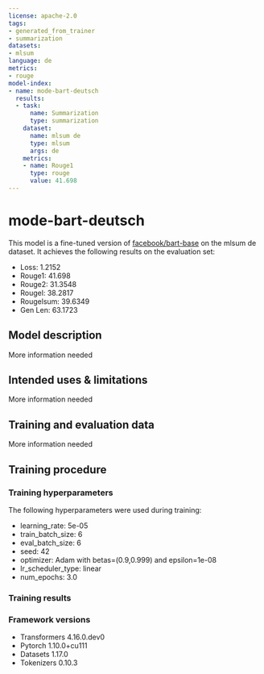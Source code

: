 ```yaml
---
license: apache-2.0
tags:
- generated_from_trainer
- summarization
datasets:
- mlsum
language: de
metrics:
- rouge
model-index:
- name: mode-bart-deutsch
  results:
  - task:
      name: Summarization
      type: summarization
    dataset:
      name: mlsum de
      type: mlsum
      args: de
    metrics:
    - name: Rouge1
      type: rouge
      value: 41.698
---
```


<!-- This model card has been generated automatically according to the information the Trainer had access to. You
should probably proofread and complete it, then remove this comment. -->

# mode-bart-deutsch

This model is a fine-tuned version of [facebook/bart-base](https://huggingface.co/facebook/bart-base) on the mlsum de dataset.
It achieves the following results on the evaluation set:
- Loss: 1.2152
- Rouge1: 41.698
- Rouge2: 31.3548
- Rougel: 38.2817
- Rougelsum: 39.6349
- Gen Len: 63.1723

## Model description

More information needed

## Intended uses & limitations

More information needed

## Training and evaluation data

More information needed

## Training procedure

### Training hyperparameters

The following hyperparameters were used during training:
- learning_rate: 5e-05
- train_batch_size: 6
- eval_batch_size: 6
- seed: 42
- optimizer: Adam with betas=(0.9,0.999) and epsilon=1e-08
- lr_scheduler_type: linear
- num_epochs: 3.0

### Training results



### Framework versions

- Transformers 4.16.0.dev0
- Pytorch 1.10.0+cu111
- Datasets 1.17.0
- Tokenizers 0.10.3

